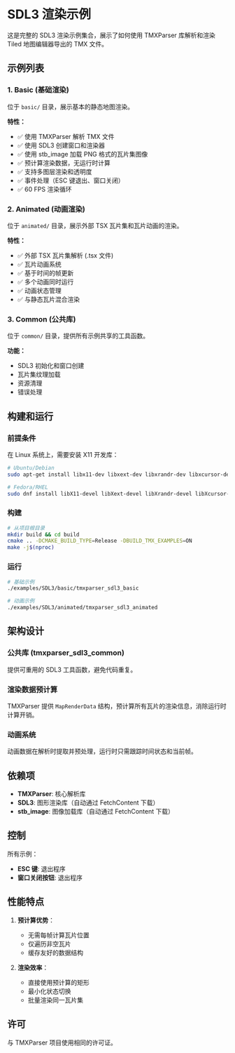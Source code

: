 # SDL3 渲染示例

这是完整的 SDL3 渲染示例集合，展示了如何使用 TMXParser 库解析和渲染 Tiled 地图编辑器导出的 TMX 文件。

## 示例列表

### 1. Basic (基础渲染)

位于 `basic/` 目录，展示基本的静态地图渲染。

**特性：**
- ✅ 使用 TMXParser 解析 TMX 文件
- ✅ 使用 SDL3 创建窗口和渲染器
- ✅ 使用 stb_image 加载 PNG 格式的瓦片集图像
- ✅ 预计算渲染数据，无运行时计算
- ✅ 支持多图层渲染和透明度
- ✅ 事件处理（ESC 键退出、窗口关闭）
- ✅ 60 FPS 渲染循环

### 2. Animated (动画渲染)

位于 `animated/` 目录，展示外部 TSX 瓦片集和瓦片动画的渲染。

**特性：**
- ✅ 外部 TSX 瓦片集解析 (.tsx 文件)
- ✅ 瓦片动画系统
- ✅ 基于时间的帧更新
- ✅ 多个动画同时运行
- ✅ 动画状态管理
- ✅ 与静态瓦片混合渲染

### 3. Common (公共库)

位于 `common/` 目录，提供所有示例共享的工具函数。

**功能：**
- SDL3 初始化和窗口创建
- 瓦片集纹理加载
- 资源清理
- 错误处理

## 构建和运行

### 前提条件

在 Linux 系统上，需要安装 X11 开发库：

```bash
# Ubuntu/Debian
sudo apt-get install libx11-dev libxext-dev libxrandr-dev libxcursor-dev libxfixes-dev libxi-dev libxinerama-dev

# Fedora/RHEL
sudo dnf install libX11-devel libXext-devel libXrandr-devel libXcursor-devel libXfixes-devel libXi-devel libXinerama-devel
```

### 构建

```bash
# 从项目根目录
mkdir build && cd build
cmake .. -DCMAKE_BUILD_TYPE=Release -DBUILD_TMX_EXAMPLES=ON
make -j$(nproc)
```

### 运行

```bash
# 基础示例
./examples/SDL3/basic/tmxparser_sdl3_basic

# 动画示例
./examples/SDL3/animated/tmxparser_sdl3_animated
```

## 架构设计

### 公共库 (tmxparser_sdl3_common)

提供可重用的 SDL3 工具函数，避免代码重复。

### 渲染数据预计算

TMXParser 提供 `MapRenderData` 结构，预计算所有瓦片的渲染信息，消除运行时计算开销。

### 动画系统

动画数据在解析时提取并预处理，运行时只需跟踪时间状态和当前帧。

## 依赖项

- **TMXParser**: 核心解析库
- **SDL3**: 图形渲染库（自动通过 FetchContent 下载）
- **stb_image**: 图像加载库（自动通过 FetchContent 下载）

## 控制

所有示例：
- **ESC 键**: 退出程序
- **窗口关闭按钮**: 退出程序

## 性能特点

1. **预计算优势**：
   - 无需每帧计算瓦片位置
   - 仅遍历非空瓦片
   - 缓存友好的数据结构

2. **渲染效率**：
   - 直接使用预计算的矩形
   - 最小化状态切换
   - 批量渲染同一瓦片集

## 许可

与 TMXParser 项目使用相同的许可证。
